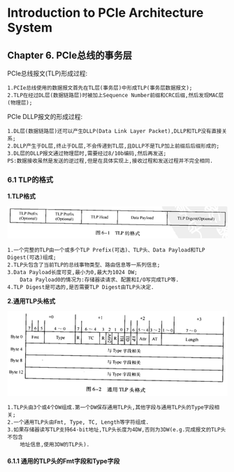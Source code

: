# Introduction to PCIe Architecture System

## Chapter 6. PCIe总线的事务层

PCIe总线报文(TLP)形成过程:

	1.PCIe总线使用的数据报文首先在TL层(事务层)中形成TLP(事务层数据报文);
	2.TLP在经过DL层(数据链路层)时被加上Sequence Number前缀和CRC后缀,然后发现MAC层(物理层);

PCIe DLLP报文的形成过程:

	1.DL层(数据链路层)还可以产生DLLP(Data Link Layer Packet),DLLP和TLP没有直接关系;
	2.DLLP产生于DL层,终止于DL层,不会传递到TL层,且DLLP不是TLP加上前缀后后缀形成的;
	3.DL层的DLLP报文通过物理层时,需要经过8/10b编码,然后再发送;
	PS:数据接收虽然是发送的逆过程,但是在具体实现上,接收过程和发送过程并不完全相同.

### 6.1 TLP的格式

**1.TLP格式**

![](images/tlp_format.png)

	1.一个完整的TLP由一个或多个TLP Prefix(可选)、TLP头、Data Payload和TLP Digest(可选)组成;
	2.TLP头包含了当前TLP的总线事物类型、路由信息等一系列信息;
	3.Data Payload长度可变,最小为0,最大为1024 DW;
		Data Payload0的情况为:存储器读请求、配置和I/O写完成TLP等.
	4.TLP Digest是可选的,是否需要TLP Digest由TLP头决定.

**2.通用TLP头格式**

![](images/tlp_head_format.png)

	1.TLP头由3个或4个DW组成.第一个DW保存通用TLP头,其他字段与通用TLP头的Type字段相关;
	2.一个通用TLP头由Fmt, Type, TC, Length等字符组成.
	3.如果存储器读写TLP支持64-bit地址,TLP头长度为4DW,否则为3DW(e.g.完成报文的TLP头不包含
		地址信息,使用3DW的TLP头).

#### 6.1.1 通用的TLP头的Fmt字段和Type字段

